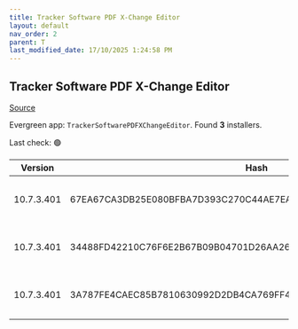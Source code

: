 ```yaml
---
title: Tracker Software PDF X-Change Editor
layout: default
nav_order: 2
parent: T
last_modified_date: 17/10/2025 1:24:58 PM
---
```


## Tracker Software PDF X-Change Editor

[Source](https://pdf-xchange.eu/pdf-xchange-editor/index.htm)

Evergreen app: `TrackerSoftwarePDFXChangeEditor`. Found **3** installers.

Last check: 🟢

| Version    | Hash                                                             | Architecture | Type | URI                                                                                                            |
| ---------- | ---------------------------------------------------------------- | ------------ | ---- | -------------------------------------------------------------------------------------------------------------- |
| 10.7.3.401 | 67EA67CA3DB25E080BFBA7D393C270C44AE7EAC55F304B7168038E5D43F81D41 | ARM64        | msi  | [https://downloads.pdf-xchange.com/EditorV10.ARM64.msi](https://downloads.pdf-xchange.com/EditorV10.ARM64.msi) |
| 10.7.3.401 | 34488FD42210C76F6E2B67B09B04701D26AA26ADD6DAE5BADE1E19DD76070445 | x64          | msi  | [https://downloads.pdf-xchange.com/EditorV10.x64.msi](https://downloads.pdf-xchange.com/EditorV10.x64.msi)     |
| 10.7.3.401 | 3A787FE4CAEC85B7810630992D2DB4CA769FF4DDEAAE52DDBFCF1F633CF764D2 | x86          | msi  | [https://downloads.pdf-xchange.com/EditorV10.x86.msi](https://downloads.pdf-xchange.com/EditorV10.x86.msi)     |

